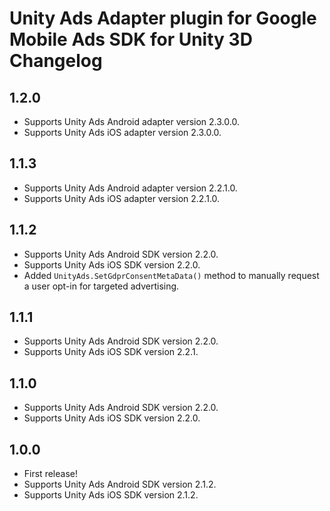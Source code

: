 # Unity Ads Adapter plugin for Google Mobile Ads SDK for Unity 3D Changelog

## 1.2.0
- Supports Unity Ads Android adapter version 2.3.0.0.
- Supports Unity Ads iOS adapter version 2.3.0.0.

## 1.1.3
- Supports Unity Ads Android adapter version 2.2.1.0.
- Supports Unity Ads iOS adapter version 2.2.1.0.

## 1.1.2
- Supports Unity Ads Android SDK version 2.2.0.
- Supports Unity Ads iOS SDK version 2.2.0.
- Added `UnityAds.SetGdprConsentMetaData()` method to manually request a user opt-in for targeted advertising.

## 1.1.1
- Supports Unity Ads Android SDK version 2.2.0.
- Supports Unity Ads iOS SDK version 2.2.1.

## 1.1.0
- Supports Unity Ads Android SDK version 2.2.0.
- Supports Unity Ads iOS SDK version 2.2.0.

## 1.0.0
- First release!
- Supports Unity Ads Android SDK version 2.1.2.
- Supports Unity Ads iOS SDK version 2.1.2.
